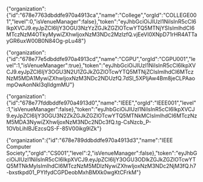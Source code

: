 {"organization":{"id":"678e7763dbddfe970a4913ca","name":"College","orgId":"COLLEGE001","level":0,"isVenueManager":false},"token":"eyJhbGciOiJIUzI1NiIsInR5cCI6IkpXVCJ9.eyJpZCI6IjY3OGU3NzYzZGJkZGZlOTcwYTQ5MTNjYSIsImlhdCI6MTczNzM4OTkyMywiZXhwIjoxNzM3NDc2MzIzfQ.vjEeVI0XNpD71rHR4ATTayGR6uxW00B0N84Og-pLu48"}

{"organization":{"id":"678e77e5dbddfe970a4913cd","name":"CGPU","orgId":"CGPU001","level":1,"isVenueManager":true},"token":"eyJhbGciOiJIUzI1NiIsInR5cCI6IkpXVCJ9.eyJpZCI6IjY3OGU3N2U1ZGJkZGZlOTcwYTQ5MTNjZCIsImlhdCI6MTczNzM5MDA1MywiZXhwIjoxNzM3NDc2NDUzfQ.7dSl_5XPIjAw4Bm8jeCLPAaompOwAonNkI3qIldgmMU"}

{"organization":{"id":"678e77fddbddfe970a4913d0","name":"IEEE","orgId":"IEEE001","level":1,"isVenueManager":false},"token":"eyJhbGciOiJIUzI1NiIsInR5cCI6IkpXVCJ9.eyJpZCI6IjY3OGU3N2ZkZGJkZGZlOTcwYTQ5MTNkMCIsImlhdCI6MTczNzM5MDA3NywiZXhwIjoxNzM3NDc2NDc3fQ.tg-CsNzcb_P-1OVbLihIBJEzcsQS-F-85V00ikg9lZk"}

{"organization":{"id":"678e789ddbddfe970a4913d3","name":"IEEE Computer Society","orgId":"CS001","level":2,"isVenueManager":false},"token":"eyJhbGciOiJIUzI1NiIsInR5cCI6IkpXVCJ9.eyJpZCI6IjY3OGU3ODlkZGJkZGZlOTcwYTQ5MTNkMyIsImlhdCI6MTczNzM5MDIzNywiZXhwIjoxNzM3NDc2NjM3fQ.h7-bxstkpd01_PYIfydCGPDeobMxhBMXk0wgKtCFrkM"}
